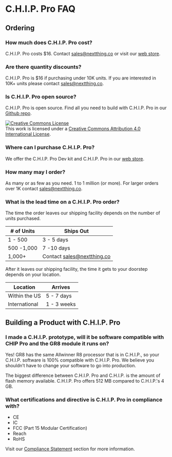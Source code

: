 # C.H.I.P. Pro FAQ

## Ordering

### How much does C.H.I.P. Pro cost?
C.H.I.P. Pro costs $16. Contact [sales@nextthing.co](mailto:sales@nextthing.co) or visit our [web store](https://nextthing.co/pages/store).

### Are there quantity discounts?
C.H.I.P. Pro is $16 if purchasing under 10K units. If you are interested in 10K+ units please contact [sales@nextthing.co](mailto:sales@nextthing.co). 

### Is C.H.I.P. Pro open source?
C.H.I.P. Pro is open source. Find all you need to build with C.H.I.P. Pro in our [Github repo](https://github.com/NextThingCo/CHIP_Pro-Hardware).

<a rel="license" href="http://creativecommons.org/licenses/by/4.0/"><img alt="Creative Commons License" style="border-width:0" src="https://i.creativecommons.org/l/by/4.0/88x31.png" /></a><br />This work is licensed under a <a rel="license" href="http://creativecommons.org/licenses/by/4.0/">Creative Commons Attribution 4.0 International License</a>.

### Where can I purchase C.H.I.P. Pro?
We offer the C.H.I.P. Pro Dev kit and C.H.I.P. Pro in our [web store](https://nextthing.co/pages/store).

###  How many may I order?
As many or as few as you need. 1 to 1 million (or more). For larger orders over 1K contact [sales@nextthing.co](mailto:sales@nextthing.co).

### What is the lead time on a C.H.I.P. Pro order?

The time the order leaves our shipping facility depends on the number of units purchased.

| # of Units | Ships Out                  |
|------------|----------------------------|
| 1 - 500    | 3 - 5 days                 |
| 500 -1,000 | 7 -10 days                 |
| 1,000+     | Contact sales@nextthing.co |

After it leaves our shipping facility, the time it gets to your doorstep depends on your location.

| Location | Arrives                 |
|------------|----------------------------|
| Within the US | 5 - 7 days              |
| International | 1 - 3 weeks             |


## Building a Product with C.H.I.P. Pro

###  I made a C.H.I.P. prototype, will it be software compatible with CHIP Pro and the GR8 module it runs on?

Yes! GR8 has the same Allwinner R8 processor that is in C.H.I.P., so your C.H.I.P. software is 100% compatible with C.H.I.P. Pro. We believe you shouldn’t have to change your software to go into production. 

The biggest difference between C.H.I.P. Pro and C.H.I.P. is the amount of flash memory available. C.H.I.P. Pro offers 512 MB compared to C.H.I.P.'s 4 GB. 

### What certifications and directive is C.H.I.P. Pro in compliance with?

* CE
* IC
* FCC (Part 15 Modular Certification)
* Reach
* RoHS

Visit our [Compliance Statement](https://docs.getchip.com/chip_pro.html#compliance-statement) section for more information.
